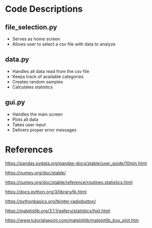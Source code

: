 # Code Descriptions 

## file_selection.py
- Serves as home screen
- Allows user to select a csv file with data to analyze

## data.py
- Handles all data read from the csv file
- Keeps track of available categories
- Creates random samples
- Calculates statistics

## gui.py
- Handles the main screen
- Plots all data
- Takes user input
- Delivers proper error messages

# References
https://pandas.pydata.org/pandas-docs/stable/user_guide/10min.html

https://numpy.org/doc/stable/

https://numpy.org/doc/stable/reference/routines.statistics.html

https://docs.python.org/3/library/tk.html 

https://pythonbasics.org/tkinter-radiobutton/

https://matplotlib.org/3.1.1/gallery/statistics/hist.html

https://www.tutorialspoint.com/matplotlib/matplotlib_box_plot.htm
